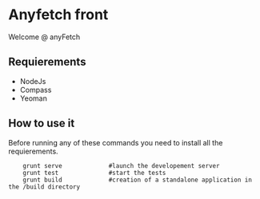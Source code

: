Anyfetch front
==============

Welcome @ anyFetch

## Requierements

* NodeJs
* Compass
* Yeoman

## How to use it

Before running any of these commands you need to install all the requierements.

```
	grunt serve				#launch the developement server
	grunt test				#start the tests
	grunt build				#creation of a standalone application in the /build directory
```